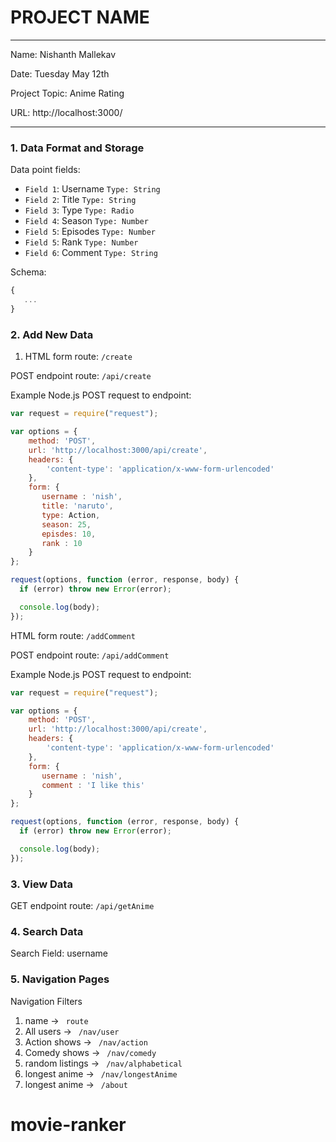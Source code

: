 
# PROJECT NAME

---

Name: Nishanth Mallekav

Date: Tuesday May 12th

Project Topic: Anime Rating

URL: http://localhost:3000/

---


### 1. Data Format and Storage

Data point fields:
- `Field 1`:     Username       `Type: String`
- `Field 2`:     Title          `Type: String`
- `Field 3`:     Type           `Type: Radio`
- `Field 4`:     Season         `Type: Number`
- `Field 5`:     Episodes       `Type: Number`
- `Field 5`:     Rank           `Type: Number`
- `Field 6`:     Comment        `Type: String`

Schema: 
```javascript
{
   ...
}
```

### 2. Add New Data

1. HTML form route: `/create`

POST endpoint route: `/api/create`

Example Node.js POST request to endpoint: 
```javascript
var request = require("request");

var options = { 
    method: 'POST',
    url: 'http://localhost:3000/api/create',
    headers: { 
        'content-type': 'application/x-www-form-urlencoded' 
    },
    form: { 
       username : 'nish',
       title: 'naruto',
       type: Action,
       season: 25,
       episdes: 10,
       rank : 10
    } 
};

request(options, function (error, response, body) {
  if (error) throw new Error(error);

  console.log(body);
});
```

HTML form route: `/addComment`

POST endpoint route: `/api/addComment`

Example Node.js POST request to endpoint: 
```javascript
var request = require("request");

var options = { 
    method: 'POST',
    url: 'http://localhost:3000/api/create',
    headers: { 
        'content-type': 'application/x-www-form-urlencoded' 
    },
    form: { 
       username : 'nish',
       comment : 'I like this'
    } 
};

request(options, function (error, response, body) {
  if (error) throw new Error(error);

  console.log(body);
});
```

### 3. View Data

GET endpoint route: `/api/getAnime`

### 4. Search Data

Search Field: username

### 5. Navigation Pages

Navigation Filters
1. name -> `  route  `
2. All users -> `  /nav/user  `
3. Action shows -> `  /nav/action  `
4. Comedy shows -> `  /nav/comedy  `
5. random listings -> `  /nav/alphabetical  `
6. longest anime -> `  /nav/longestAnime   `
7. longest anime -> `  /about   `

# movie-ranker
